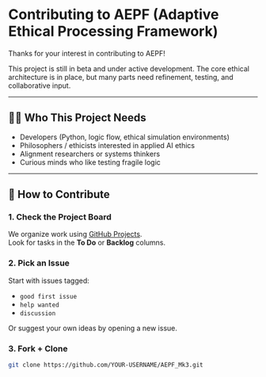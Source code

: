 # Contributing to AEPF (Adaptive Ethical Processing Framework)

Thanks for your interest in contributing to AEPF!

This project is still in beta and under active development. The core ethical architecture is in place, but many parts need refinement, testing, and collaborative input.

---

## 🙋‍♂️ Who This Project Needs

- Developers (Python, logic flow, ethical simulation environments)
- Philosophers / ethicists interested in applied AI ethics
- Alignment researchers or systems thinkers
- Curious minds who like testing fragile logic

---

## 🧪 How to Contribute

### 1. Check the Project Board  
We organize work using [GitHub Projects](https://github.com/EthoShift/AEPF_Mk3/projects).  
Look for tasks in the **To Do** or **Backlog** columns.

### 2. Pick an Issue  
Start with issues tagged:  
- `good first issue`  
- `help wanted`  
- `discussion`

Or suggest your own ideas by opening a new issue.

### 3. Fork + Clone  
```bash
git clone https://github.com/YOUR-USERNAME/AEPF_Mk3.git
